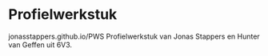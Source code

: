 # Profielwerkstuk
jonasstappers.github.io/PWS
Profielwerkstuk van Jonas Stappers en Hunter van Geffen uit 6V3.
